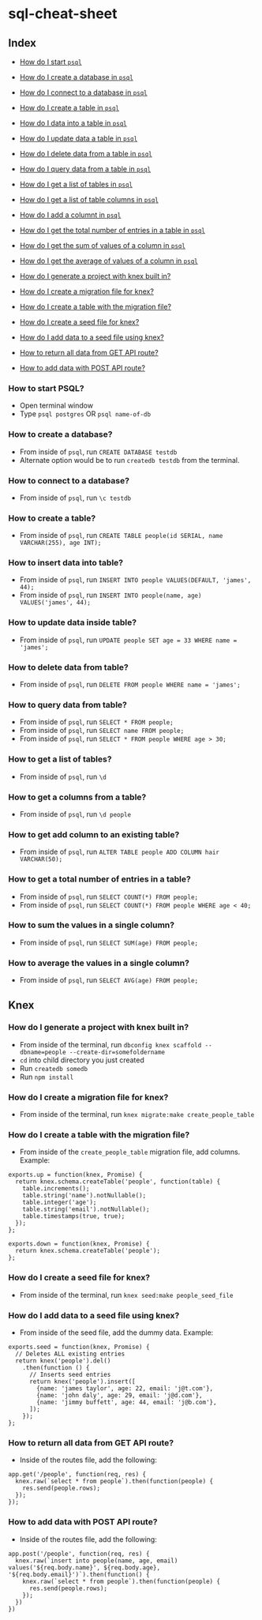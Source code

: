 # sql-cheat-sheet

## Index
* [How do I start `psql`](#how-to-start-psql)
* [How do I create a database in `psql`](#how-to-create-db)
* [How do I connect to a database in `psql`](#connect-to-db)
* [How do I create a table in `psql`](#create-a-table)
* [How do I data into a table in `psql`](#insert-data-into-table)
* [How do I update data a table in `psql`](#update-data-inside-table)
* [How do I delete data from a table in `psql`](#delete-data-from-table)
* [How do I query data from a table in `psql`](#query-data-from-table)
* [How do I get a list of tables in `psql`](#get-list-of-tables)
* [How do I get a list of table columns in `psql`](#get-columns-of-tables)
* [How do I add a columnt in `psql`](#add-a-new-column)
* [How do I get the total number of entries in a table in `psql`](#total-number-of-entries)
* [How do I get the sum of values of a column in `psql`](#sum-of-values)
* [How do I get the average of values of a column in `psql`](#get-average-of-values)

* [How do I generate a project with knex built in?](#generate-knex-project)
* [How do I create a migration file for knex?](#create-migration-file)
* [How do I create a table with the migration file?](#create-migration-file)
* [How do I create a seed file for knex?](#create-seed-file)
* [How do I add data to a seed file using knex?](#add-data-to-seed-file)
* [How to return all data from GET API route?](#return-all-data)
* [How to add data with POST API route?](#add-data)


### How to start PSQL?<a id="how-to-start-psql"></a>
* Open terminal window
* Type `psql postgres` OR `psql name-of-db`

### How to create a database?<a id="how-to-create-db"></a>
* From inside of `psql`, run `CREATE DATABASE testdb`
* Alternate option would be to run `createdb testdb` from the terminal.

### How to connect to a database?<a id="connect-to-db"></a>
* From inside of `psql`, run `\c testdb`

### How to create a table?<a id="create-a-table"></a>
* From inside of `psql`, run `CREATE TABLE people(id SERIAL, name VARCHAR(255), age INT);`

### How to insert data into table?<a id="insert-data-into-table"></a>
* From inside of `psql`, run `INSERT INTO people VALUES(DEFAULT, 'james', 44);`
* From inside of `psql`, run `INSERT INTO people(name, age) VALUES('james', 44);`

### How to update data inside table?<a id="update-data-inside-table"></a>
* From inside of `psql`, run `UPDATE people SET age = 33 WHERE name = 'james';`

### How to delete data from table?<a id="delete-data-from-table"></a>
* From inside of `psql`, run `DELETE FROM people WHERE name = 'james';`

### How to query data from table?<a id="query-data-from-table"></a>
* From inside of `psql`, run `SELECT * FROM people;`
* From inside of `psql`, run `SELECT name FROM people;`
* From inside of `psql`, run `SELECT * FROM people WHERE age > 30;`

### How to get a list of tables?<a id="get-list-of-tables"></a>
* From inside of `psql`, run `\d`

### How to get a columns from a table?<a id="get-columns-of-tables"></a>
* From inside of `psql`, run `\d people`

### How to get add column to an existing table?<a id="add-a-new-column"></a>
* From inside of `psql`, run `ALTER TABLE people ADD COLUMN hair VARCHAR(50);`

### How to get a total number of entries in a table?<a id="total-number-of-entries"></a>
* From inside of `psql`, run `SELECT COUNT(*) FROM people;`
* From inside of `psql`, run `SELECT COUNT(*) FROM people WHERE age < 40;`

### How to sum the values in a single column?<a id="sum-of-values"></a>
* From inside of `psql`, run `SELECT SUM(age) FROM people;`

### How to average the values in a single column?<a id="get-average-of-values"></a>
* From inside of `psql`, run `SELECT AVG(age) FROM people;`


## Knex

<a id="generate-knex-project"></a>
### How do I generate a project with knex built in?
* From inside of the terminal, run `dbconfig knex scaffold --dbname=people --create-dir=somefoldername`
* `cd` into child directory you just created
* Run `createdb somedb`
* Run `npm install`

<a id="create-migration-file"></a>
### How do I create a migration file for knex?
* From inside of the terminal, run `knex migrate:make create_people_table`

<a id="create-a-table"></a>
### How do I create a table with the migration file?
* From inside of the `create_people_table` migration file, add columns. Example:
```
exports.up = function(knex, Promise) {
  return knex.schema.createTable('people', function(table) {
    table.increments();
    table.string('name').notNullable();
    table.integer('age');
    table.string('email').notNullable();
    table.timestamps(true, true);
  });
};

exports.down = function(knex, Promise) {
  return knex.schema.createTable('people');
};
```

<a id="create-seed-file"></a>
### How do I create a seed file for knex?
* From inside of the terminal, run `knex seed:make people_seed_file`

<a id="add-data-to-seed-file"></a>
### How do I add data to a seed file using knex?
* From inside of the seed file, add the dummy data. Example:
```
exports.seed = function(knex, Promise) {
  // Deletes ALL existing entries
  return knex('people').del()
    .then(function () {
      // Inserts seed entries
      return knex('people').insert([
        {name: 'james taylor', age: 22, email: 'j@t.com'},
        {name: 'john daly', age: 29, email: 'j@d.com'},
        {name: 'jimmy buffett', age: 44, email: 'j@b.com'},
      ]);
    });
};

```

<a id="return-all-data"></a>
### How to return all data from GET API route?
* Inside of the routes file, add the following:
```
app.get('/people', function(req, res) {
  knex.raw(`select * from people`).then(function(people) {
    res.send(people.rows);
  });
});
```

<a id="add-data"></a>
### How to add data with POST API route?
* Inside of the routes file, add the following:
```
app.post('/people', function(req, res) {
  knex.raw(`insert into people(name, age, email) values('${req.body.name}', ${req.body.age}, '${req.body.email}')`).then(function() {
    knex.raw(`select * from people`).then(function(people) {
      res.send(people.rows);
    });
  })
})
```
